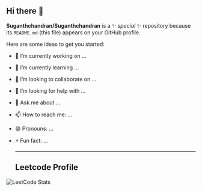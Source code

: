 ## Hi there 👋


**Suganthchandran/Suganthchandran** is a ✨ _special_ ✨ repository because its `README.md` (this file) appears on your GitHub profile.

Here are some ideas to get you started:

- 🔭 I’m currently working on ...
- 🌱 I’m currently learning ...
- 👯 I’m looking to collaborate on ...
- 🤔 I’m looking for help with ...
- 💬 Ask me about ...
- 📫 How to reach me: ...
- 😄 Pronouns: ...
- ⚡ Fun fact: ...

  ---
  ## Leetcode Profile
![LeetCode Stats](https://leetcard.jacoblin.cool/Suganth__?theme=dark&font=Expletus%20Sans&ext=heatmap)
